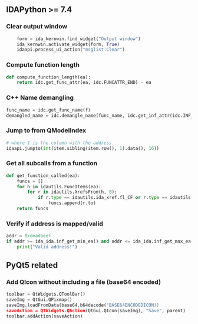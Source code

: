 ## IDAPython >= 7.4 

### Clear output window 

```python
    form = ida_kernwin.find_widget("Output window")
    ida_kernwin.activate_widget(form, True)
    idaapi.process_ui_action("msglist:Clear")
```

### Compute function length
```python
def compute_function_length(ea):
    return idc.get_func_attr(ea, idc.FUNCATTR_END) - ea
```

### C++ Name demangling
```python
func_name = idc.get_func_name(f)
demangled_name = idc.demangle_name(func_name, idc.get_inf_attr(idc.INF_SHORT_DN))
```     

### Jump to from QModelIndex

```python
# where 1 is the column with the address
idaapi.jumpto(int(item.sibling(item.row(), 1).data(), 16))
```

### Get all subcalls from a function
```python
def get_function_called(ea):
    funcs = []
    for h in idautils.FuncItems(ea):
        for r in idautils.XrefsFrom(h, 0):
            if r.type == idautils.ida_xref.fl_CF or r.type == idautils.ida_xref.fl_CN:
                funcs.append(r.to)
    return funcs
```

### Verify if address is mapped/valid
```python
addr = 0xdeadbeef
if addr >= ida_ida.inf_get_min_ea() and addr <= ida_ida.inf_get_max_ea():
    print("Valid address!")
```

## PyQt5 related

### Add QIcon without including a file (base64 encoded)
```python
toolbar = QtWidgets.QToolBar()
saveImg = QtGui.QPixmap()
saveImg.loadFromData(base64.b64decode("BASE64ENCODEDICON))
saveAction = QtWidgets.QAction(QtGui.QIcon(saveImg), "Save", parent)
toolbar.addAction(saveAction)
```
